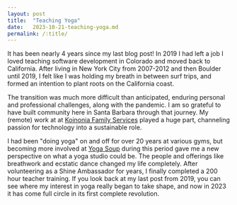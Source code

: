 ```yaml
---
layout: post
title:  "Teaching Yoga"
date:   2023-10-21-teaching-yoga.md
permalink: /:title/
---
```


It has been nearly 4 years since my last blog post! In 2019 I had left a job I loved teaching software development in Colorado and moved back to California. After living in New York City from 2007-2012 and then Boulder until 2019, I felt like I was holding my breath in between surf trips, and formed an intention to plant roots on the California coast. 

The transition was much more difficult than anticipated, enduring personal and professional challenges, along with the pandemic. I am so grateful to have built community here in Santa Barbara through that journey. My (remote) work at at <a href="https://www.kfh.org/" target="_blank">Koinonia Family Services</a> played a huge part, channeling passion for technology into a sustainable role. 

I had been "doing yoga" on and off for over 20 years at various gyms, but becoming more involved at <a href="https://www.yogasoup.com/" target="_blank">Yoga Soup</a> during this period gave me a new perspective on what a yoga studio could be. The people and offerings like breathwork and ecstatic dance changed my life completely. After volunteering as a Shine Ambassador for years, I finally completed a 200 hour teacher training. If you look back at my last post from 2019, you can see where my interest in yoga really began to take shape, and now in 2023 it has come full circle in its first complete revolution.